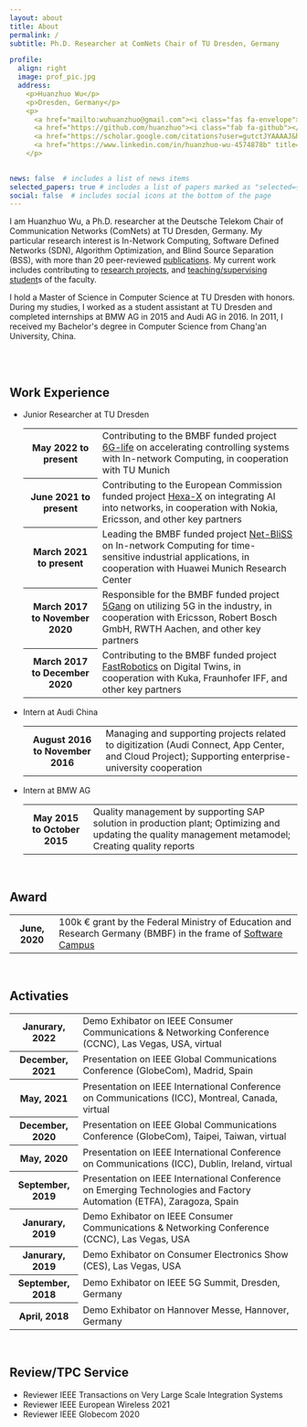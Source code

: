 ```yaml
---
layout: about
title: About
permalink: /
subtitle: Ph.D. Researcher at ComNets Chair of TU Dresden, Germany

profile:
  align: right
  image: prof_pic.jpg
  address: 
    <p>Huanzhuo Wu</p>
    <p>Dresden, Germany</p>
    <p>
      <a href="mailto:wuhuanzhuo@gmail.com"><i class="fas fa-envelope"></i></a>
      <a href="https://github.com/huanzhuo"><i class="fab fa-github"></i></a>
      <a href="https://scholar.google.com/citations?user=gutctJYAAAAJ&hl"><i class="ai ai-google-scholar"></i></a>
      <a href="https://www.linkedin.com/in/huanzhuo-wu-4574878b" title="LinkedIn"><i class="fab fa-linkedin"></i></a>
    </p>
            

news: false  # includes a list of news items
selected_papers: true # includes a list of papers marked as "selected={true}"
social: false  # includes social icons at the bottom of the page
---
```


I am Huanzhuo Wu, a Ph.D. researcher at the Deutsche Telekom Chair of Communication Networks (ComNets) at TU Dresden, Germany. 
My particular research interest is In-Network Computing, Software Defined Networks (SDN), Algorithm Optimization, and Blind Source Separation (BSS), with more than 20 peer-reviewed <a href="/publications/">publications</a>.
My current work includes contributing to <a href="/projects/">research projects</a>, and <a href="/teaching/">teaching/supervising student</a>s of the faculty.

I hold a Master of Science in Computer Science at TU Dresden with honors. 
During my studies, I worked as a student assistant at TU Dresden and completed internships at BMW AG in 2015 and Audi AG in 2016. 
In 2011, I received my Bachelor's degree in Computer Science from Chang'an University, China.

<br>
<br>

<div class="news">
<h2>Work Experience</h2>
<ul>
  <li>Junior Researcher at TU Dresden</li>
    <div class="table-responsive">
      <table class="table table-sm table-borderless">
        <tr>
          <th scope="row">May 2022 to present</th>
          <td>Contributing to the BMBF funded project <a href="https://6g-life.de/">6G-life</a> on accelerating controlling systems with In-network Computing, in cooperation with TU Munich</td>
        </tr>
        <tr>
          <th scope="row">June 2021 to present</th>
          <td>Contributing to the European Commission funded project <a href="https://hexa-x.eu/">Hexa-X</a> on integrating AI into networks, in cooperation with Nokia, Ericsson, and other key partners</td>
        </tr>
        <tr>
          <th scope="row">March 2021 to present</th>
          <td>Leading the BMBF funded project <a href="https://softwarecampus.de/en/project/net-bliss-in-network-blind-source-separation-enabled-acoustic-anomaly-detection-for-ultra-reliable-and-low-latency-communications-applications/">Net-BliSS</a> on In-network Computing for time-sensitive industrial applications, in cooperation with Huawei Munich Research Center</td>
        </tr>
        <tr>
          <th scope="row">March 2017 to November 2020</th>
          <td>Responsible for the BMBF funded project <a href="https://www.forschung-it-sicherheit-kommunikationssysteme.de/projekte/5gang">5Gang</a> on utilizing 5G in the industry, in cooperation with Ericsson, Robert Bosch GmbH, RWTH Aachen, and other key partners</td>
        </tr>
        <tr>
          <th scope="row">March 2017 to December 2020</th>
          <td>Contributing to the BMBF funded project <a href="https://de.fast-zwanzig20.de/industrie/fast-robotics/">FastRobotics</a> on Digital Twins, in cooperation with Kuka, Fraunhofer IFF, and other key partners</td>
        </tr>
      </table>
    </div>
  <li>Intern at Audi China</li>
    <div class="table-responsive">
      <table class="table table-sm table-borderless">
        <tr>
          <th scope="row">August 2016 to November 2016</th>
          <td>Managing and supporting projects related to digitization (Audi Connect, App Center, and Cloud Project); Supporting enterprise-university cooperation</td>
        </tr>
      </table>
    </div>
  <li>Intern at BMW AG</li>
    <div class="table-responsive">
      <table class="table table-sm table-borderless">
        <tr>
          <th scope="row">May 2015 to October 2015</th>
          <td>Quality management by supporting SAP solution in production plant; Optimizing and updating the quality management metamodel; Creating quality reports</td>
        </tr>
      </table>
    </div>
</ul>
</div>

<br>
<div class="news">
<h2>Award</h2>
<div class="table-responsive">
    <table class="table table-sm table-borderless">
      <tr>
        <th scope="row">June, 2020</th>
        <td>100k € grant by the Federal Ministry of Education and Research Germany (BMBF) in the frame of <a href="https://softwarecampus.de/en/">Software Campus</a></td>
      </tr>
    </table>
  </div>
</div>

<br>
<div class="news">
<h2>Activaties</h2>
<div class="table-responsive">
    <table class="table table-sm table-borderless">
      <tr>
        <th scope="row">Janurary, 2022</th>
        <td>Demo Exhibator on IEEE Consumer Communications & Networking Conference (CCNC), Las Vegas, USA, virtual</td>
      </tr>
      <tr>
        <th scope="row">December, 2021</th>
        <td>Presentation on IEEE Global Communications Conference (GlobeCom), Madrid, Spain</td>
      </tr>
      <tr>
        <th scope="row">May, 2021</th>
        <td>Presentation on IEEE International Conference on Communications (ICC), Montreal, Canada, virtual</td>
      </tr>
      <tr>
        <th scope="row">December, 2020</th>
        <td>Presentation on IEEE Global Communications Conference (GlobeCom), Taipei, Taiwan, virtual</td>
      </tr>
      <tr>
        <th scope="row">May, 2020</th>
        <td>Presentation on IEEE International Conference on Communications (ICC), Dublin, Ireland, virtual</td>
      </tr>
      <tr>
        <th scope="row">September, 2019</th>
        <td>Presentation on IEEE International Conference on Emerging Technologies and Factory Automation (ETFA), Zaragoza, Spain</td>
      </tr>
      <tr>
        <th scope="row">Janurary, 2019</th>
        <td>Demo Exhibator on IEEE Consumer Communications & Networking Conference (CCNC), Las Vegas, USA</td>
      </tr>
      <tr>
        <th scope="row">Janurary, 2019</th>
        <td>Demo Exhibator on Consumer Electronics Show (CES), Las Vegas, USA</td>
      </tr>
      <tr>
        <th scope="row">September, 2018</th>
        <td>Demo Exhibator on IEEE 5G Summit, Dresden, Germany</td>
      </tr>
      <tr>
        <th scope="row">April, 2018</th>
        <td>Demo Exhibator on Hannover Messe, Hannover, Germany</td>
      </tr>
    </table>
  </div>
</div>

<br>
<div class="news">
<h2>Review/TPC Service</h2>
<ul>
  <li>Reviewer IEEE Transactions on Very Large Scale Integration Systems</li>
  <li>Reviewer IEEE European Wireless 2021</li>
  <li>Reviewer IEEE Globecom 2020</li>
</ul>
</div>